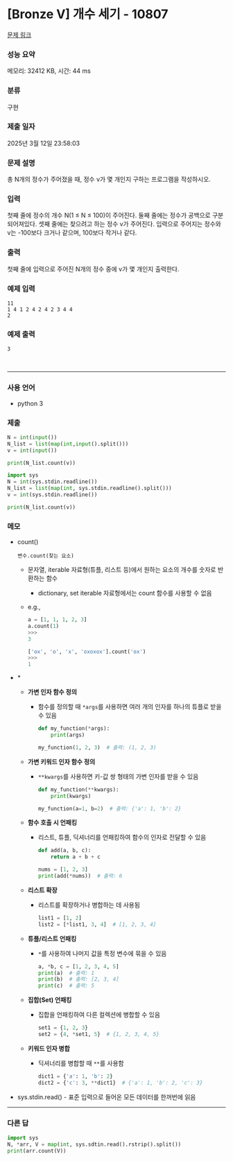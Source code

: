 # [Bronze V] 개수 세기 - 10807

[문제 링크](https://www.acmicpc.net/problem/10807)

### 성능 요약

메모리: 32412 KB, 시간: 44 ms

### 분류

구현

### 제출 일자

2025년 3월 12일 23:58:03

### 문제 설명

<p>총 N개의 정수가 주어졌을 때, 정수 v가 몇 개인지 구하는 프로그램을 작성하시오.</p>

### 입력

 <p>첫째 줄에 정수의 개수 N(1 ≤ N ≤ 100)이 주어진다. 둘째 줄에는 정수가 공백으로 구분되어져있다. 셋째 줄에는 찾으려고 하는 정수 v가 주어진다. 입력으로 주어지는 정수와 v는 -100보다 크거나 같으며, 100보다 작거나 같다.</p>

### 출력

 <p>첫째 줄에 입력으로 주어진 N개의 정수 중에 v가 몇 개인지 출력한다.</p>

### 예제 입력

```
11
1 4 1 2 4 2 4 2 3 4 4
2
```

### 예제 출력

```
3
```

<br>

---

### 사용 언어

- python 3

### 제출

```python
N = int(input())
N_list = list(map(int,input().split()))
v = int(input())

print(N_list.count(v))
```

```python
import sys
N = int(sys.stdin.readline())
N_list = list(map(int, sys.stdin.readline().split()))
v = int(sys.stdin.readline())

print(N_list.count(v))
```

### 메모

- count()

  ```
  변수.count(찾는 요소)
  ```

  - 문자열, iterable 자료형(튜플, 리스트 등)에서 원하는 요소의 개수를 숫자로 반환하는 함수
    - dictionary, set iterable 자료형에서는 count 함수를 사용할 수 없음
  - e.g.,

    ```python
    a = [1, 1, 1, 2, 3]
    a.count(1)
    >>>
    3

    ['ox', 'o', 'x', 'oxoxox'].count('ox')
    >>>
    1
    ```

- \*

  - **가변 인자 함수 정의**

    - 함수를 정의할 때 `*args`를 사용하면 여러 개의 인자를 하나의 튜플로 받을 수 있음

      ```python
      def my_function(*args):
          print(args)

      my_function(1, 2, 3)  # 출력: (1, 2, 3)
      ```

  - **가변 키워드 인자 함수 정의**

    - `**kwargs`를 사용하면 키-값 쌍 형태의 가변 인자를 받을 수 있음

      ```python
      def my_function(**kwargs):
          print(kwargs)

      my_function(a=1, b=2)  # 출력: {'a': 1, 'b': 2}
      ```

  - **함수 호출 시 언패킹**

    - 리스트, 튜플, 딕셔너리를 언패킹하여 함수의 인자로 전달할 수 있음

      ```python
      def add(a, b, c):
          return a + b + c

      nums = [1, 2, 3]
      print(add(*nums))  # 출력: 6
      ```

  - **리스트 확장**

    - 리스트를 확장하거나 병합하는 데 사용됨

      ```python
      list1 = [1, 2]
      list2 = [*list1, 3, 4]  # [1, 2, 3, 4]
      ```

  - **튜플/리스트 언패킹**

    - `*`를 사용하여 나머지 값을 특정 변수에 묶을 수 있음
      ```python
      a, *b, c = [1, 2, 3, 4, 5]
      print(a)  # 출력: 1
      print(b)  # 출력: [2, 3, 4]
      print(c)  # 출력: 5
      ```

  - **집합(Set) 언패킹**

    - 집합을 언패킹하여 다른 컬렉션에 병합할 수 있음
      ```python
      set1 = {1, 2, 3}
      set2 = {4, *set1, 5}  # {1, 2, 3, 4, 5}
      ```

  - **키워드 인자 병합**
    - 딕셔너리를 병합할 때 `**`를 사용함
      ```python
      dict1 = {'a': 1, 'b': 2}
      dict2 = {'c': 3, **dict1}  # {'a': 1, 'b': 2, 'c': 3}
      ```

- sys.stdin.read() - 표준 입력으로 들어온 모든 데이터를 한꺼번에 읽음
  <br>

---

### 다른 답

```python
import sys
N, *arr, V = map(int, sys.sdtin.read().rstrip().split())
print(arr.count(V))
```
